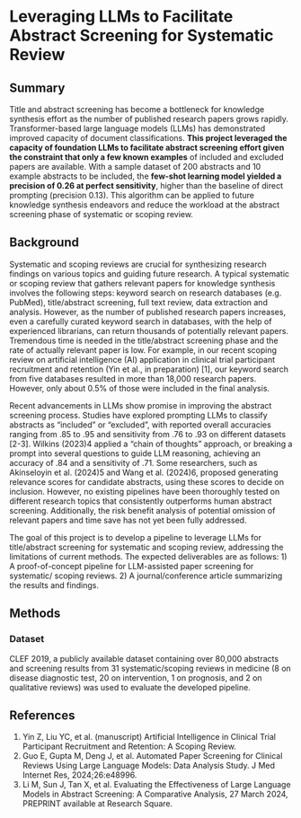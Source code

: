 # Leveraging LLMs to Facilitate Abstract Screening for Systematic Review

## Summary
Title and abstract screening has become a bottleneck for knowledge synthesis effort as the number of published research papers grows rapidly. Transformer-based large language models (LLMs) has demonstrated improved capacity of document classifications. **This project leveraged the capacity of foundation LLMs to facilitate abstract screening effort given the constraint that only a few known examples** of included and excluded papers are available. With a sample dataset of 200 abstracts and 10 example abstracts to be included, the **few-shot learning model yielded a precision of 0.26 at perfect sensitivity**, higher than the baseline of direct prompting (precision 0.13). This algorithm can be applied to future knowledge synthesis endeavors and reduce the workload at the abstract screening phase of systematic or scoping review.


## Background

Systematic and scoping reviews are crucial for synthesizing research findings on various topics and guiding future research. A typical systematic or scoping review that gathers relevant papers for knowledge synthesis involves the following steps: keyword search on research databases (e.g. PubMed), title/abstract screening, full text review, data extraction and analysis. However, as the number of published research papers increases, even a carefully curated keyword search in databases, with the help of experienced librarians, can return thousands of potentially relevant papers. Tremendous time is needed in the title/abstract screening phase and the rate of actually relevant paper is low. For example, in our recent scoping review on artificial intelligence (AI) application in clinical trial participant recruitment and retention (Yin et al., in preparation) [1], our keyword search from five databases resulted in more than 18,000 research papers. However, only about 0.5% of those were included in the final analysis. 


Recent advancements in LLMs show promise in improving the abstract screening process. Studies have explored prompting LLMs to classify abstracts as “included” or “excluded”, with reported overall accuracies ranging from .85 to .95 and sensitivity from .76 to .93 on different datasets [2-3]. Wilkins (2023)4 applied a  “chain of thoughts” approach, or breaking a prompt into several questions to guide LLM reasoning, achieving an accuracy of .84 and a sensitivity of .71. Some researchers, such as Akinseloyin et al. (2024)5 and Wang et al. (2024)6, proposed generating relevance scores for candidate abstracts, using these scores to decide on inclusion. However, no existing pipelines have been thoroughly tested on different research topics that consistently outperforms human abstract screening. Additionally, the risk benefit analysis of potential omission of relevant papers and time save has not yet been fully addressed.


The goal of this project is to develop a pipeline to leverage LLMs for title/abstract screening for systematic and scoping review, addressing the limitations of current methods.  The expected deliverables are as follows: 1) A proof-of-concept pipeline for LLM-assisted paper screening for systematic/ scoping reviews. 2) A journal/conference article summarizing the results and findings.

## Methods

### Dataset

CLEF 2019, a publicly available dataset containing over 80,000 abstracts and screening results from 31 systematic/scoping reviews in medicine (8 on disease diagnostic test, 20 on intervention, 1 on prognosis, and 2 on qualitative reviews) was used to evaluate the developed pipeline.


## References

1. Yin Z, Liu YC, et al. (manuscript) Artificial Intelligence in Clinical Trial Participant Recruitment and Retention: A Scoping Review.
2. Guo E, Gupta M, Deng J, et al. Automated Paper Screening for Clinical Reviews Using Large Language Models: Data Analysis Study. J Med Internet Res, 2024;26:e48996.
3. Li M, Sun J, Tan X, et al. Evaluating the Effectiveness of Large Language Models in Abstract Screening: A Comparative Analysis, 27 March 2024, PREPRINT available at Research Square.
